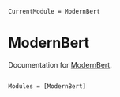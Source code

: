 ```@meta
CurrentModule = ModernBert
```

# ModernBert

Documentation for [ModernBert](https://github.com/svilupp/ModernBert.jl).

```@index
```

```@autodocs
Modules = [ModernBert]
```
